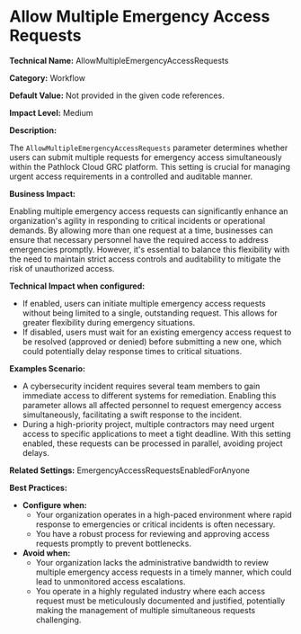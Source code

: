 # Allow Multiple Emergency Access Requests

**Technical Name:** AllowMultipleEmergencyAccessRequests

**Category:** Workflow

**Default Value:** Not provided in the given code references.

**Impact Level:** Medium

**Description:**

The `AllowMultipleEmergencyAccessRequests` parameter determines whether users can submit multiple requests for emergency access simultaneously within the Pathlock Cloud GRC platform. This setting is crucial for managing urgent access requirements in a controlled and auditable manner.

**Business Impact:**

Enabling multiple emergency access requests can significantly enhance an organization's agility in responding to critical incidents or operational demands. By allowing more than one request at a time, businesses can ensure that necessary personnel have the required access to address emergencies promptly. However, it's essential to balance this flexibility with the need to maintain strict access controls and auditability to mitigate the risk of unauthorized access.

**Technical Impact when configured:**

- If enabled, users can initiate multiple emergency access requests without being limited to a single, outstanding request. This allows for greater flexibility during emergency situations.
- If disabled, users must wait for an existing emergency access request to be resolved (approved or denied) before submitting a new one, which could potentially delay response times to critical situations.

**Examples Scenario:**

- A cybersecurity incident requires several team members to gain immediate access to different systems for remediation. Enabling this parameter allows all affected personnel to request emergency access simultaneously, facilitating a swift response to the incident.
- During a high-priority project, multiple contractors may need urgent access to specific applications to meet a tight deadline. With this setting enabled, these requests can be processed in parallel, avoiding project delays.

**Related Settings:** EmergencyAccessRequestsEnabledForAnyone

**Best Practices:** 

- **Configure when:**
  - Your organization operates in a high-paced environment where rapid response to emergencies or critical incidents is often necessary.
  - You have a robust process for reviewing and approving access requests promptly to prevent bottlenecks.
- **Avoid when:**
  - Your organization lacks the administrative bandwidth to review multiple emergency access requests in a timely manner, which could lead to unmonitored access escalations.
  - You operate in a highly regulated industry where each access request must be meticulously documented and justified, potentially making the management of multiple simultaneous requests challenging.